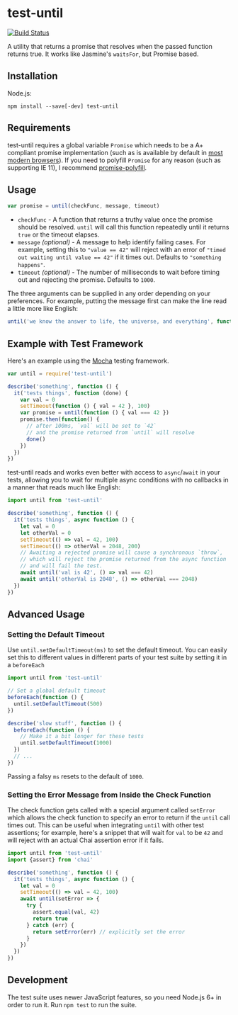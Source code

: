 # test-until

[![Build Status](https://travis-ci.org/BinaryMuse/test-until.svg?branch=master)](https://travis-ci.org/BinaryMuse/test-until)

A utility that returns a promise that resolves when the passed function returns true. It works like Jasmine's `waitsFor`, but Promise based.

## Installation

Node.js:

`npm install --save[-dev] test-until`

## Requirements

test-until requires a global variable `Promise` which needs to be a A+ compliant promise implementation (such as is available by default in [most modern browsers](http://caniuse.com/#feat=promises)). If you need to polyfill `Promise` for any reason (such as supporting IE 11), I recommend [promise-polyfill](https://github.com/taylorhakes/promise-polyfill).

## Usage

```javascript
var promise = until(checkFunc, message, timeout)
```

* `checkFunc` - A function that returns a truthy value once the promise should be resolved. `until` will call this function repeatedly until it returns `true` or the timeout elapses.
* `message` *(optional)* - A message to help identify failing cases. For example, setting this to `"value == 42"` will reject with an error of `"timed out waiting until value == 42"` if it times out. Defaults to `"something happens"`.
* `timeout` *(optional)* - The number of milliseconds to wait before timing out and rejecting the promise. Defaults to `1000`.

The three arguments can be supplied in any order depending on your preferences. For example, putting the message first can make the line read a little more like English:

```javascript
until('we know the answer to life, the universe, and everything', function () { return val === 42 }, 500)
```

## Example with Test Framework

Here's an example using the [Mocha](https://mochajs.org/) testing framework.

```javascript
var until = require('test-until')

describe('something', function () {
  it('tests things', function (done) {
    var val = 0
    setTimeout(function () { val = 42 }, 100)
    var promise = until(function () { val === 42 })
    promise.then(function() {
      // after 100ms, `val` will be set to `42`
      // and the promise returned from `until` will resolve
      done()
    })
  })
})
```

test-until reads and works even better with access to `async`/`await` in your tests, allowing you to wait for multiple async conditions with no callbacks in a manner that reads much like English:

```javascript
import until from 'test-until'

describe('something', function () {
  it('tests things', async function () {
    let val = 0
    let otherVal = 0
    setTimeout(() => val = 42, 100)
    setTimeout(() => otherVal = 2048, 200)
    // Awaiting a rejected promise will cause a synchronous `throw`,
    // which will reject the promise returned from the async function
    // and will fail the test.
    await until('val is 42', () => val === 42)
    await until('otherVal is 2048', () => otherVal === 2048)
  })
})
```

## Advanced Usage

### Setting the Default Timeout

Use `until.setDefaultTimeout(ms)` to set the default timeout. You can easily set this to different values in different parts of your test suite by setting it in a `beforeEach`

```javascript
import until from 'test-until'

// Set a global default timeout
beforeEach(function () {
  until.setDefaultTimeout(500)
})

describe('slow stuff', function () {
  beforeEach(function () {
    // Make it a bit longer for these tests
    until.setDefaultTimeout(1000)
  })
  // ...
})
```

Passing a falsy `ms` resets to the default of `1000`.

### Setting the Error Message from Inside the Check Function

The check function gets called with a special argument called `setError` which allows the check function to specify an error to return if the `until` call times out. This can be useful when integrating `until` with other test assertions; for example, here's a snippet that will wait for `val` to be `42` and will reject with an actual Chai assertion error if it fails.

```javascript
import until from 'test-until'
import {assert} from 'chai'

describe('something', function () {
  it('tests things', async function () {
    let val = 0
    setTimeout(() => val = 42, 100)
    await until(setError => {
      try {
        assert.equal(val, 42)
        return true
      } catch (err) {
        return setError(err) // explicitly set the error
      }
    })
  })
})
```

## Development

The test suite uses newer JavaScript features, so you need Node.js 6+ in order to run it. Run `npm test` to run the suite.

